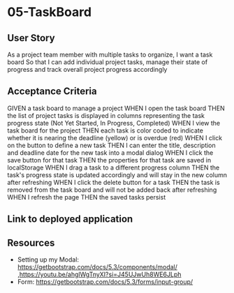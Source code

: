 # 05-TaskBoard

## User Story
As a project team member with multiple tasks to organize, I want a task board 
So that I can add individual project tasks, manage their state of progress and track overall project progress accordingly

## Acceptance Criteria
GIVEN a task board to manage a project
WHEN I open the task board
THEN the list of project tasks is displayed in columns representing the task progress state (Not Yet Started, In Progress, Completed)
WHEN I view the task board for the project
THEN each task is color coded to indicate whether it is nearing the deadline (yellow) or is overdue (red)
WHEN I click on the button to define a new task
THEN I can enter the title, description and deadline date for the new task into a modal dialog
WHEN I click the save button for that task
THEN the properties for that task are saved in localStorage
WHEN I drag a task to a different progress column
THEN the task's progress state is updated accordingly and will stay in the new column after refreshing
WHEN I click the delete button for a task
THEN the task is removed from the task board and will not be added back after refreshing
WHEN I refresh the page
THEN the saved tasks persist


## Link to deployed application



## Resources
- Setting up my Modal: https://getbootstrap.com/docs/5.3/components/modal/ ,https://youtu.be/ahglWgTnyXI?si=J45UJwUh8WE6JLph
- Form: https://getbootstrap.com/docs/5.3/forms/input-group/



